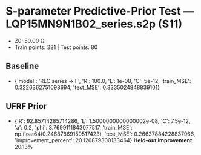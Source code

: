 # S-parameter Predictive-Prior Test — LQP15MN9N1B02_series.s2p (S11)
- Z0: 50.00 Ω
- Train points: 321  |  Test points: 80

## Baseline
- {'model': 'RLC series -> Γ', 'R': 100.0, 'L': 1e-08, 'C': 5e-12, 'train_MSE': 0.3226362751098694, 'test_MSE': 0.3335024848839101}

## UFRF Prior
- {'R': 92.85714285714286, 'L': 1.5000000000000002e-08, 'C': 7.5e-12, 'a': 0.2, 'phi': 3.7699111843077517, 'train_MSE': np.float64(0.24687869159517423), 'test_MSE': 0.26637884228837966, 'improvement_percent': 20.126879300133464}
**Held-out improvement:** 20.13%